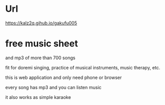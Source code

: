 # Url
https://kalz2q.gihub.io/gakufu005

# free music sheet

and mp3 of more than 700 songs

fit for doremi singing, practice of musical instruments, music therapy, etc.

this is web application and only need phone or browser

every song has mp3 and you can listen music

it also works as simple karaoke


